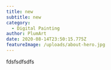 ```yaml
---
title: new
subtitle: new
category:
  - Digital Painting
author: PlumArt
date: 2020-08-14T23:50:15.775Z
featureImage: /uploads/about-hero.jpg
---
```

fdsfsdfsdfs